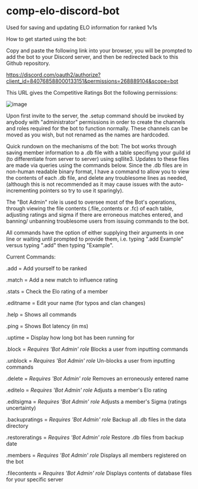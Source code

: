 # comp-elo-discord-bot
Used for saving and updating ELO information for ranked 1v1s

How to get started using the bot:

Copy and paste the following link into your browser, you will be prompted to add the bot to your Discord server, and
then be redirected back to this Github repository.

https://discord.com/oauth2/authorize?client_id=840768588000133151&permissions=268889104&scope=bot

This URL gives the Competitive Ratings Bot the following permissions:

![image](https://user-images.githubusercontent.com/58061340/120872200-978d8300-c563-11eb-966f-229ca1cc9038.png)

Upon first invite to the server, the .setup command should be invoked by anybody with "administrator" permissions
in order to create the channels and roles required for the bot to function normally. These channels can be moved as 
you wish, but not renamed as the names are hardcoded.


Quick rundown on the mechanisms of the bot:
The bot works through saving member information to a .db file with a table specifiyng your guild id 
(to differentiate from server to server) using sqllite3. Updates to these files are made via queries using the commands
below. Since the .db files are in non-human readable binary format, I have a command to allow you to view the contents 
of each .db file, and delete any troublesome lines as needed, (although this is not recommended as it may cause issues 
with the auto-incrementing pointers so try to use it sparingly).


The "Bot Admin" role is used to oversee most of the Bot's operations, through viewing the file contents 
(.file_contents or .fc) of each table, adjusting ratings and sigma if there are erroneous matches entered, and banning/
unbanning troublesome users from issuing commands to the bot.

All commands have the option of either supplying their arguments in one line or waiting until prompted to provide them,
i.e. typing ".add <Clan>Example" versus typing ".add" then typing "<Clan>Example".

Current Commands:

.add = Add yourself to be ranked

.match = Add a new match to influence rating

.stats = Check the Elo rating of a member

.editname = Edit your name (for typos and clan changes)

.help = Shows all commands

.ping = Shows Bot latency (in ms)

.uptime = Display how long bot has been running for

.block = *Requires \'Bot Admin\' role* Blocks a user from inputting commands

.unblock = *Requires \'Bot Admin\' role* Un-blocks a user from inputting commands

.delete = *Requires \'Bot Admin\' role* Removes an erroneously entered name

.editelo = *Requires \'Bot Admin\' role* Adjusts a member's Elo rating

.editsigma = *Requires \'Bot Admin\' role* Adjusts a member's Sigma (ratings uncertainty)

.backupratings = *Requires \'Bot Admin\' role* Backup all .db files in the data directory

.restoreratings = *Requires \'Bot Admin\' role* Restore .db files from backup date

.members = *Requires \'Bot Admin\' role* Displays all members registered on the bot

.filecontents = *Requires \'Bot Admin\' role* Displays contents of database files for your specific server
